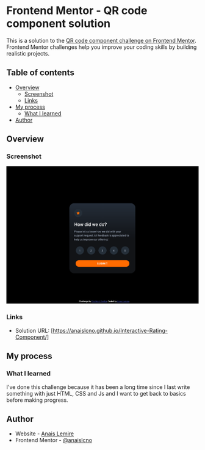 # Frontend Mentor - QR code component solution

This is a solution to the [QR code component challenge on Frontend Mentor](https://www.frontendmentor.io/challenges/qr-code-component-iux_sIO_H). Frontend Mentor challenges help you improve your coding skills by building realistic projects.

## Table of contents

- [Overview](#overview)
  - [Screenshot](#screenshot)
  - [Links](#links)
- [My process](#my-process)
  - [What I learned](#what-i-learned)
- [Author](#author)

## Overview

### Screenshot

![](./images/finished-screen-2.png)

### Links

- Solution URL: [https://anaislcno.github.io/Interactive-Rating-Component/]

## My process

### What I learned

I've done this challenge because it has been a long time since I last write something with just HTML, CSS and Js and I want to get back to basics before making progress.

## Author

- Website - [Anais Lemire](https://anaislemire.vercel.app/)
- Frontend Mentor - [@anaislcno](https://www.frontendmentor.io/profile/anaislcno)
